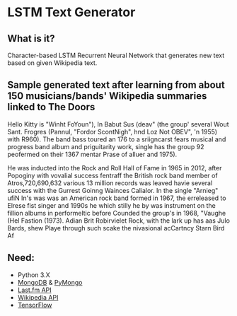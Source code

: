 # LSTM Text Generator

## What is it?
Character-based LSTM Recurrent Neural Network that generates new text based on given Wikipedia text.

## Sample generated text after learning from about 150 musicians/bands' Wikipedia summaries linked to The Doors
Hello Kitty is "Winht FoYoun"), In Babut Sus (deav" (the group' several Wout Sant. Frogres (Pannul, "Fordor ScontNigh", hnd Loz Not OBEV", 'n 1955) with R960). The band bass toured an 176 to a sriigncarst fears musical and progress band album and priguitarity work, single has the group 92 peofermed on their 1367 mentar Prase of alluer and 1975).

He was inducted into the Rock and Roll Hall of Fame in 1965 in 2012, after Popoginy with vovalial success fentraff the British rock band member of Atros,720,690,632 various 13 million records was leaved havie several success with the Gurrest Goinng Wainces Calialor. In the single "Arnieg" ufiN In's was was an American rock band formed in 1967, the erreleased to Elrese fist singer and 1990s he which stilly he by was instrument on the fillion albums in performeltic before Counded the group's in 1968, "Vaughe (Hel Fastion (1973). Adian Brit Robirvielet Rock, with the lark up has aas Julo Bards, shew Playe through such scake the nivasional acCartncy Starn Bird Af

## Need:
* Python 3.X
* [MongoDB](https://www.mongodb.com/) & [PyMongo](https://api.mongodb.com/python/current/)
* [Last.fm API](https://www.last.fm/api)
* [Wikipedia API](https://pypi.python.org/pypi/wikipedia/)
* [TensorFlow](https://www.tensorflow.org/)
